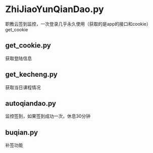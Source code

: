 # ZhiJiaoYunQianDao.py
职教云签到监控，一次登录几乎永久使用（获取的是app的接口和cookie）get_cookie
## get_cookie.py
获取登陆信息
## get_kecheng.py
获取当日课程情况
## autoqiandao.py
监控签到，如果签到成功一次，休息30分钟
## buqian.py
补签功能